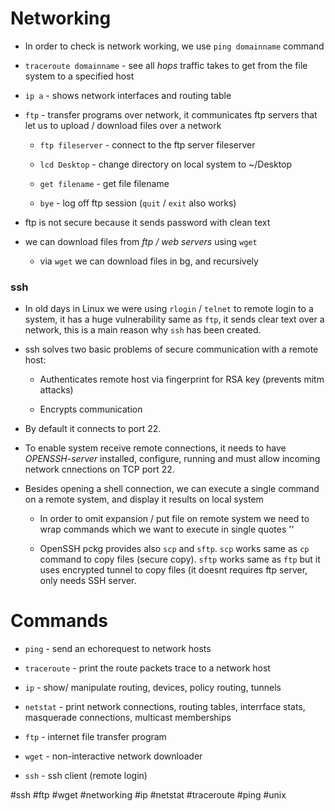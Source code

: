 # Networking

* In order to check is network working, we use `ping domainname` command

* `traceroute domainname` - see all *hops* traffic takes to get from the file system to a specified host

* `ip a` - shows network interfaces and routing table

* `ftp` - transfer programs over network, it communicates ftp servers that let us to upload / download files over a  network

	* `ftp fileserver` - connect to the ftp server fileserver

	* `lcd Desktop` - change directory on local system to ~/Desktop

	* `get filename` - get file filename

	* `bye` - log off ftp session (`quit` / `exit` also works)

* ftp is not secure because it sends password with clean text

* we can download files from *ftp / web servers* using `wget`

	* via `wget` we can download files in bg, and recursively

### ssh

* In old days in Linux we were using `rlogin` / `telnet` to remote login to a system, it has a huge vulnerability same as `ftp`, it sends clear text over a network, this is a main reason why `ssh` has been created.

* ssh solves two basic problems of secure communication with a remote host:

	* Authenticates remote host via fingerprint for RSA key (prevents mitm attacks)

	* Encrypts communication

* By default it connects to port 22.

* To enable system receive remote connections, it needs to have *OPENSSH-server* installed, configure, running and must allow incoming network cnnections on TCP port 22.

* Besides opening a shell connection, we can execute a single command on a remote system, and display it results on local system

	* In order to omit expansion / put file on remote system  we need to wrap commands which we want to execute in single quotes ''

	* OpenSSH pckg provides also `scp` and `sftp`. `scp` works same as `cp` command to copy files (secure copy). `sftp` works same as `ftp` but it uses encrypted tunnel to copy files (it doesnt requires ftp server, only needs SSH server.

# Commands

* `ping` - send an echorequest to network hosts

* `traceroute` - print the route packets trace to a network host

* `ip` - show/ manipulate routing, devices, policy routing, tunnels

* `netstat` - print network connections, routing tables, interrface stats, masquerade connections, multicast memberships

* `ftp` - internet file transfer program

* `wget` - non-interactive network downloader

* `ssh` - ssh client (remote login)



#ssh #ftp #wget #networking #ip #netstat #traceroute #ping #unix
